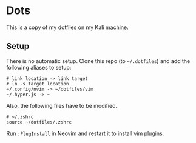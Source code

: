 # Dots

This is a copy of my dotfiles on my Kali machine.

## Setup

There is no automatic setup. Clone this repo (to `~/.dotfiles`) and add the following aliases to setup:

```shell
# link location -> link target
# ln -s target location
~/.config/nvim -> ~/dotfiles/vim
~/.hyper.js -> ~
```

Also, the following files have to be modified.

```shell
# ~/.zshrc
source ~/dotfiles/.zshrc
```

Run `:PlugInstall` in Neovim and restart it to install vim plugins.
